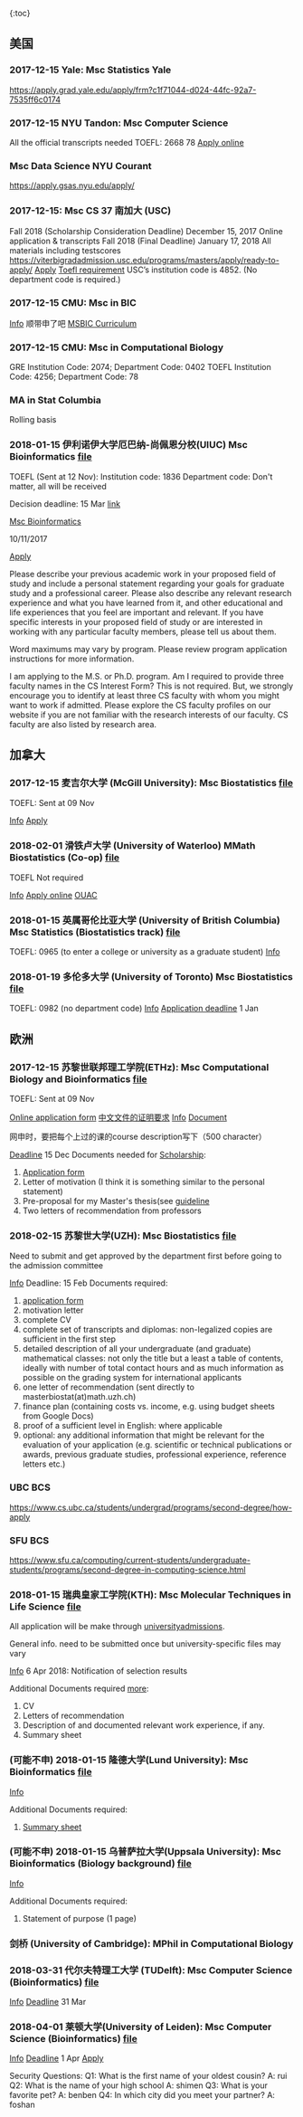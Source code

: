 {:toc}

## 美国

### 2017-12-15 Yale: Msc Statistics Yale
https://apply.grad.yale.edu/apply/frm?c1f71044-d024-44fc-92a7-7535ff6c0174

### 2017-12-15 NYU Tandon: Msc Computer Science
All the official transcripts needed
TOEFL: 2668 78
[Apply online](http://engineering.nyu.edu/admissions/graduate/apply)

### Msc Data Science NYU Courant

https://apply.gsas.nyu.edu/apply/

### 2017-12-15: Msc CS 37 南加大 (USC)

Fall 2018 (Scholarship Consideration Deadline)	December 15, 2017	Online application & transcripts
Fall 2018 (Final Deadline)	January 17, 2018	All materials including testscores
https://viterbigradadmission.usc.edu/programs/masters/apply/ready-to-apply/
[Apply](https://usc.liaisoncas.com/applicant-ux/#/login)
[Toefl requirement](https://gradadm.usc.edu/lightboxes/international-students-english-proficiency/) USC’s institution code is 4852. (No department code is required.)

### 2017-12-15 CMU: Msc in BIC
[Info](http://bic.cs.cmu.edu/admissions/)
顺带申了吧
[MSBIC Curriculum](http://bic.cs.cmu.edu/curriculum/#11675)

### 2017-12-15 CMU: Msc in Computational Biology
GRE Institution Code: 2074; Department Code: 0402
TOEFL Institution Code: 4256; Department Code: 78

### MA in Stat Columbia 
Rolling basis

### 2018-01-15 伊利诺伊大学厄巴纳-尚佩恩分校(UIUC) Msc Bioinformatics [file](./graduate_school/uiuc) 

TOEFL (Sent at 12 Nov): 
Institution code: 1836
Department code: Don't matter, all will be received

Decision deadline: 15 Mar [link](https://cs.illinois.edu/admissions/graduate/application-deadlines)

[Msc Bioinformatics](https://cs.illinois.edu/academics/graduate/ms-bioinformatics-program)

10/11/2017

[Apply](https://choose.illinois.edu/apply/)

Please describe your previous academic work in your proposed field of study and include a personal statement regarding your goals for graduate study and a professional career. Please also describe any relevant research experience and what you have learned from it, and other educational and life experiences that you feel are important and relevant. If you have specific interests in your proposed field of study or are interested in working with any particular faculty members, please tell us about them.

Word maximums may vary by program. Please review program application instructions for more information.

I am applying to the M.S. or Ph.D. program. Am I required to provide three faculty names in the CS Interest Form?
This is not required. But, we strongly encourage you to identify at least three CS faculty with whom you might want to work if admitted. Please explore the CS faculty profiles on our website if you are not familiar with the research interests of our faculty. CS faculty are also listed by research area.


## 加拿大

### 2017-12-15 麦吉尔大学 (McGill University): Msc Biostatistics [file](./graduate_school/mcgill)

TOEFL: Sent at 09 Nov

[Info](http://www.mcgill.ca/gradapplicants/german-studies-0#app)
[Apply](https://nimbus.mcgill.ca/uApply/dashboard/applicant)


### 2018-02-01 滑铁卢大学 (University of Waterloo) MMath Biostatistics (Co-op) [file](./graduate_school/uwaterloo)

TOEFL Not required

[Info](https://uwaterloo.ca/graduate-studies-academic-calendar/mathematics/department-statistics-and-actuarial-science/master-mathematics-mmath-biostatistics-co-operative-program)
[Apply online](https://uwaterloo.ca/discover-graduate-studies/application-process/apply-online)
[OUAC](https://www.ouac.on.ca/apply/uwgrad/en_CA/user/login)

### 2018-01-15 英属哥伦比亚大学 (University of British Columbia) Msc Statistics (Biostatistics track) [file](./graduate_school/ubc)
TOEFL: 0965 (to enter a college or university as a graduate student)
[Info](https://www.stat.ubc.ca/Msc-program-details)

### 2018-01-19 多伦多大学 (University of Toronto) Msc Biostatistics [file](./graduate_school/utoronto)

TOEFL: 0982 (no department code)
[Info](http://www.dlsph.utoronto.ca/program/Msc-biostatistics/)
[Application deadline](http://www.dlsph.utoronto.ca/students/future-students/application-process/) 1 Jan

## 欧洲

### 2017-12-15 苏黎世联邦理工学院(ETHz): Msc Computational Biology and Bioinformatics [file](./graduate_school/ethz)

TOEFL: Sent at 09 Nov

[Online application form](https://www.lehrbetrieb.ethz.ch/eApply/ealogin.view?lang=en)
[中文文件的证明要求](./graduate_school/ethz/eth_certificate.pdf)
[Info](http://www.cbb.ethz.ch/prospective-students.html)
[Document](https://www.ethz.ch/en/studies/registration-application/master/application/how-to-apply/application-documents.html)

网申时，要把每个上过的课的course description写下（500 character）

[Deadline](https://www.ethz.ch/en/studies/registration-application/master/application/how-to-apply/application-schedule.html) 15 Dec
Documents needed for [Scholarship](https://www.ethz.ch/students/en/studies/financial/scholarships/excellencescholarship.html):
1. [Application form](./graduate_school/ethz/2017_ESOP_MSP_form.pdf)
2. Letter of motivation (I think it is something similar to the personal statement)
3. Pre-proposal for my Master's thesis(see [guideline](./graduate_school/ethz/Guidelines_Preproposal.pdf)
4. Two letters of recommendation from professors

### 2018-02-15 苏黎世大学(UZH): Msc Biostatistics [file](./graduate_school/uzh)

Need to submit and get approved by the department first before going to the admission committee

[Info](http://www.biostat.uzh.ch/)
Deadline: 15 Feb
Documents required: 
1. [application form](./graduate_school/uzh)
2. motivation letter
3. complete CV
4. complete set of transcripts and diplomas: non-legalized copies are sufficient in the first step
5. detailed description of all your undergraduate (and graduate) mathematical classes: not only the title but a least a table of contents, ideally with number of total contact hours and as much information as possible on the grading system for international applicants
6. one letter of recommendation (sent directly to masterbiostat(at)math.uzh.ch)
7. finance plan (containing costs vs. income, e.g. using budget sheets from Google Docs)
8. proof of a sufficient level in English: where applicable
9. optional: any additional information that might be relevant for the evaluation of your application (e.g. scientific or technical publications or awards, previous graduate studies, professional experience, reference letters etc.)

### UBC BCS
https://www.cs.ubc.ca/students/undergrad/programs/second-degree/how-apply

### SFU BCS
https://www.sfu.ca/computing/current-students/undergraduate-students/programs/second-degree-in-computing-science.html

### 2018-01-15 瑞典皇家工学院(KTH): Msc Molecular Techniques in Life Science [file](./graduate_school/kth)

All application will be make through [universityadmissions](https://www.universityadmissions.se/intl/start).

General info. need to be submitted once but university-specific files may vary 

[Info](https://www.kth.se/en/studies/master/molecular-techniques-life-science)
6 Apr 2018: Notification of selection results

Additional Documents required [more](https://www.kth.se/en/studies/master/molecular-techniques-life-science/entry-requirements-1.501288):
1. CV
2. Letters of recommendation
3. Description of and documented relevant work experience, if any.
4. Summary sheet
	
### (可能不申) 2018-01-15 隆德大学(Lund University): Msc Bioinformatics [file](./graduate_school/lund)

[Info](http://www.lunduniversity.lu.se/lubas/i-uoh-lu-NABIF/18010)

Additional Documents required:
1. [Summary sheet](./graduate_school/lund/00summary-sheet-bioinformatics-2018.pdf)

### (可能不申) 2018-01-15 乌普萨拉大学(Uppsala University): Msc Bioinformatics (Biology background) [file](./graduate_school/uppsala)

[Info](http://www.uu.se/en/admissions/master/selma/program/?pInr=BIOL&pKod=TBK2M&lasar=18/19)

Additional Documents required:
1. Statement of purpose (1 page)


### 剑桥 (University of Cambridge): MPhil in Computational Biology

### 2018-03-31 代尔夫特理工大学 (TUDelft): Msc Computer Science (Bioinformatics) [file](./graduate_school/tudelft)

[Info](https://www.tudelft.nl/en/education/programmes/masters/computer-science/Msc-computer-science/special-programmes/bioinformatics/)
[Deadline](https://www.tudelft.nl/index.php?id=8244&L=1) 31 Mar

### 2018-04-01 莱顿大学(University of Leiden): Msc Computer Science (Bioinformatics) [file](./graduate_school/uleiden)

[Info](https://www.universiteitleiden.nl/en/education/study-programmes/master/computer-science/bioinformatics)
[Deadline](https://www.universiteitleiden.nl/en/education/study-programmes/master/computer-science/bioinformatics/admission-and-application/application-deadlines) 1 Apr
[Apply](https://usis.leidenuniv.nl:8011/psp/S4PRD/?cmd=login&languageCd=ENG)

Security Questions:
Q1: What is the first name of your oldest cousin?
A: rui
Q2: What is the name of your high school
A: shimen
Q3: What is your favorite pet?
A: benben
Q4: In which city did you meet your partner?
A: foshan

